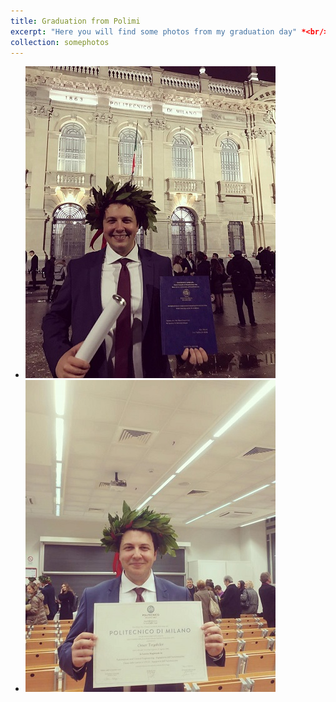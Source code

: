 ```yaml
---
title: Graduation from Polimi
excerpt: "Here you will find some photos from my graduation day" *<br/><img src='/images/1.jpg'> <br/><img src='/images/2.jpg'>
collection: somephotos
---
```


* <img src='/images/1.jpg'>
* <img src='/images/2.jpg'>
